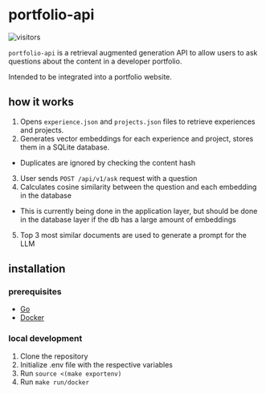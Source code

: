 # portfolio-api

![visitors](https://img.shields.io/endpoint?url=https://vu-mi.com/api/v1/views?id=jcserv/portfolio-api)

`portfolio-api` is a retrieval augmented generation API to allow users to ask questions about the content in a developer portfolio.

Intended to be integrated into a portfolio website.

## how it works
1. Opens `experience.json` and `projects.json` files to retrieve experiences and projects.
2. Generates vector embeddings for each experience and project, stores them in a SQLite database.
- Duplicates are ignored by checking the content hash
3. User sends `POST /api/v1/ask` request with a question
4. Calculates cosine similarity between the question and each embedding in the database
- This is currently being done in the application layer, but should be done in the database layer if the db has a large amount of embeddings
5. Top 3 most similar documents are used to generate a prompt for the LLM

## installation

### prerequisites
- [Go](https://go.dev/doc/install)
- [Docker](https://docs.docker.com/get-docker/)

### local development

1. Clone the repository
2. Initialize .env file with the respective variables
3. Run `source <(make exportenv)`
4. Run `make run/docker`